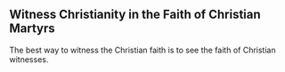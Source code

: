 ## Witness Christianity in the Faith of Christian Martyrs
The best way to witness the Christian faith is to see the faith of Christian witnesses.
